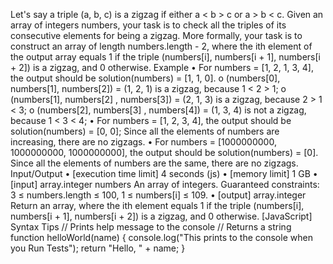Let's say a triple (a, b, c) is a zigzag if either a < b > c or a > b < c.
Given an array of integers numbers, your task is to check all the triples of its consecutive elements for being a zigzag. More formally, your task is to construct an array of length numbers.length - 2, where the ith element of the output array equals 1 if the triple (numbers[i], numbers[i + 1], numbers[i + 2]) is a zigzag, and 0 otherwise.
Example
•	For numbers = [1, 2, 1, 3, 4], the output should be solution(numbers) = [1, 1, 0].
o	(numbers[0], numbers[1], numbers[2]) = (1, 2, 1) is a zigzag, because 1 < 2 > 1;
o	(numbers[1], numbers[2] , numbers[3]) = (2, 1, 3) is a zigzag, because 2 > 1 < 3;
o	(numbers[2], numbers[3] , numbers[4]) = (1, 3, 4) is not a zigzag, because 1 < 3 < 4;
•	For numbers = [1, 2, 3, 4], the output should be solution(numbers) = [0, 0];
Since all the elements of numbers are increasing, there are no zigzags.
•	For numbers = [1000000000, 1000000000, 1000000000], the output should be solution(numbers) = [0].
Since all the elements of numbers are the same, there are no zigzags.
Input/Output
•	[execution time limit] 4 seconds (js)
•	[memory limit] 1 GB
•	[input] array.integer numbers
An array of integers.
Guaranteed constraints:
3 ≤ numbers.length ≤ 100,
1 ≤ numbers[i] ≤ 109.
•	[output] array.integer
Return an array, where the ith element equals 1 if the triple (numbers[i], numbers[i + 1], numbers[i + 2]) is a zigzag, and 0 otherwise.
[JavaScript] Syntax Tips
// Prints help message to the console
// Returns a string
function helloWorld(name) {
    console.log("This prints to the console when you Run Tests");
    return "Hello, " + name;
}
